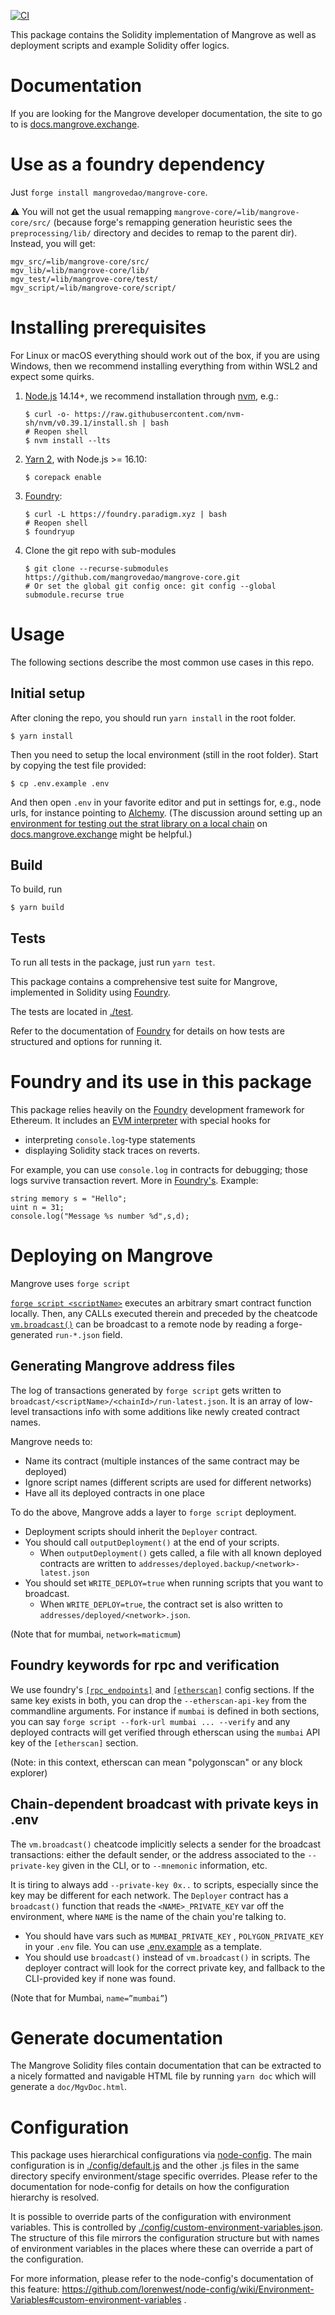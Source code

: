 [![CI](https://github.com/mangrovedao/mangrove-core/actions/workflows/node.js.yml/badge.svg)](https://github.com/mangrovedao/mangrove-core/actions/workflows/node.js.yml)

This package contains the Solidity implementation of Mangrove as well as deployment scripts and example Solidity offer logics.

# Documentation

If you are looking for the Mangrove developer documentation, the site to go to is [docs.mangrove.exchange](https://docs.mangrove.exchange).

# Use as a foundry dependency

Just `forge install mangrovedao/mangrove-core`.

⚠️ You will not get the usual remapping `mangrove-core/=lib/mangrove-core/src/` (because forge's remapping generation heuristic sees the `preprocessing/lib/` directory and decides to remap to the parent dir). Instead, you will get:

```
mgv_src/=lib/mangrove-core/src/
mgv_lib/=lib/mangrove-core/lib/
mgv_test/=lib/mangrove-core/test/
mgv_script/=lib/mangrove-core/script/
```

# Installing prerequisites

For Linux or macOS everything should work out of the box, if you are using Windows, then we recommend installing everything from within WSL2 and expect some quirks.

1. [Node.js](https://nodejs.org/en/) 14.14+, we recommend installation through [nvm](https://github.com/nvm-sh/nvm#installing-and-updating), e.g.:

    ```shell
    $ curl -o- https://raw.githubusercontent.com/nvm-sh/nvm/v0.39.1/install.sh | bash
    # Reopen shell
    $ nvm install --lts
    ```

2. [Yarn 2](https://yarnpkg.com/getting-started/install), with Node.js >= 16.10:

    ```shell
    $ corepack enable
    ```

3. [Foundry](https://book.getfoundry.sh/getting-started/installation.html):

    ```shell
    $ curl -L https://foundry.paradigm.xyz | bash
    # Reopen shell
    $ foundryup
    ```

4. Clone the git repo with sub-modules

    ```shell
    $ git clone --recurse-submodules https://github.com/mangrovedao/mangrove-core.git
    # Or set the global git config once: git config --global submodule.recurse true
    ```

# Usage

The following sections describe the most common use cases in this repo.

## Initial setup

After cloning the repo, you should run `yarn install` in the root folder.

```shell
$ yarn install
```

Then you need to setup the local environment (still in the root folder). Start by copying the test file provided:

```shell
$ cp .env.example .env
```

And then open `.env` in your favorite editor and put in settings for, e.g., node urls, for instance pointing to [Alchemy](https://www.alchemy.com/). (The discussion around setting up an [environment for testing out the strat library on a local chain](https://docs.mangrove.exchange/strat-lib/getting-started/preparation#local-chain) on [docs.mangrove.exchange](https://docs.mangrove.exchange) might be helpful.)

## Build

To build, run

```shell
$ yarn build
```

## Tests

To run all tests in the package, just run `yarn test`.

This package contains a comprehensive test suite for Mangrove, implemented in Solidity using [Foundry](https://book.getfoundry.sh/index.html).

The tests are located in [./test](./test).

Refer to the documentation of [Foundry](https://book.getfoundry.sh/index.html) for details on how tests are structured and options for running it.


# Foundry and its use in this package

This package relies heavily on the [Foundry](https://book.getfoundry.sh/) development framework for Ethereum. It includes an [EVM interpreter](https://github.com/gakonst/ethers-rs) with special hooks for

- interpreting `console.log`-type statements
- displaying Solidity stack traces on reverts.

For example, you can use `console.log` in contracts for debugging; those logs survive transaction revert. More in [Foundry's](https://book.getfoundry.sh/reference/forge-std/console-log?highlight=console#console-logging). Example:

```
string memory s = "Hello";
uint n = 31;
console.log("Message %s number %d",s,d);
```

# Deploying on Mangrove

Mangrove uses `forge script`

[`forge script <scriptName>`](https://book.getfoundry.sh/reference/forge/forge-script) executes an arbitrary smart contract function locally. Then, any CALLs executed therein and preceded by the cheatcode [`vm.broadcast()`](https://book.getfoundry.sh/cheatcodes/broadcast) can be broadcast to a remote node by reading a forge-generated `run-*.json` field.

## Generating Mangrove address files

The log of transactions generated by `forge script` gets written to `broadcast/<scriptName>/<chainId>/run-latest.json`. It is an array of low-level transactions info with some additions like newly created contract names.

Mangrove needs to:

- Name its contract (multiple instances of the same contract may be deployed)
- Ignore script names (different scripts are used for different networks)
- Have all its deployed contracts in one place

To do the above, Mangrove adds a layer to `forge script` deployment.

- Deployment scripts should inherit the `Deployer` contract.
- You should call `outputDeployment()` at the end of your scripts.
  - When `outputDeployment()` gets called, a file with all known deployed contracts are written to `addresses/deployed.backup/<network>-latest.json`
- You should set `WRITE_DEPLOY=true` when running scripts that you want to broadcast.
  - When `WRITE_DEPLOY=true`, the contract set is also written to `addresses/deployed/<network>.json`.

(Note that for mumbai, `network=maticmum`)

## Foundry keywords for rpc and verification

We use foundry's [`[rpc_endpoints]`](https://book.getfoundry.sh/cheatcodes/rpc#examples) and [`[etherscan]`](https://book.getfoundry.sh/reference/config/etherscan?highlight=etherscan#etherscan) config sections. If the same key exists in both, you can drop the `--etherscan-api-key` from the commandline arguments. For instance if `mumbai` is defined in both sections, you can say `forge script --fork-url mumbai ... --verify` and any deployed contracts will get verified through etherscan using the `mumbai` API key of the `[etherscan]` section.

(Note: in this context, etherscan can mean "polygonscan" or any block explorer)

## Chain-dependent broadcast with private keys in .env

The `vm.broadcast()` cheatcode implicitly selects a sender for the broadcast transactions: either the default sender, or the address associated to the `--private-key` given in the CLI, or to `--mnemonic` information, etc.

It is tiring to always add `--private-key 0x..` to scripts, especially since the key may be different for each network. The `Deployer` contract has a `broadcast()` function that reads the `<NAME>_PRIVATE_KEY` var off the environment, where `NAME` is the name of the chain you're talking to.

- You should have vars such as `MUMBAI_PRIVATE_KEY` , `POLYGON_PRIVATE_KEY` in your `.env` file. You can use [.env.example](.env.example) as a template.
- You should use `broadcast()` instead of `vm.broadcast()` in scripts. The deployer contract will look for the correct private key, and fallback to the CLI-provided key if none was found.

(Note that for Mumbai, `name=”mumbai”`)

# Generate documentation

The Mangrove Solidity files contain documentation that can be extracted to a nicely formatted and navigable HTML file by running `yarn doc` which will generate a `doc/MgvDoc.html`.

# Configuration

This package uses hierarchical configurations via [node-config](https://github.com/lorenwest/node-config). The main configuration is in [./config/default.js](./config/default.js) and the other .js files in the same directory specify environment/stage specific overrides. Please refer to the documentation for node-config for details on how the configuration hierarchy is resolved.

It is possible to override parts of the configuration with environment variables. This is controlled by [./config/custom-environment-variables.json](./config/custom-environment-variables.json). The structure of this file mirrors the configuration structure but with names of environment variables in the places where these can override a part of the configuration.

For more information, please refer to the node-config's documentation of this feature: https://github.com/lorenwest/node-config/wiki/Environment-Variables#custom-environment-variables .
